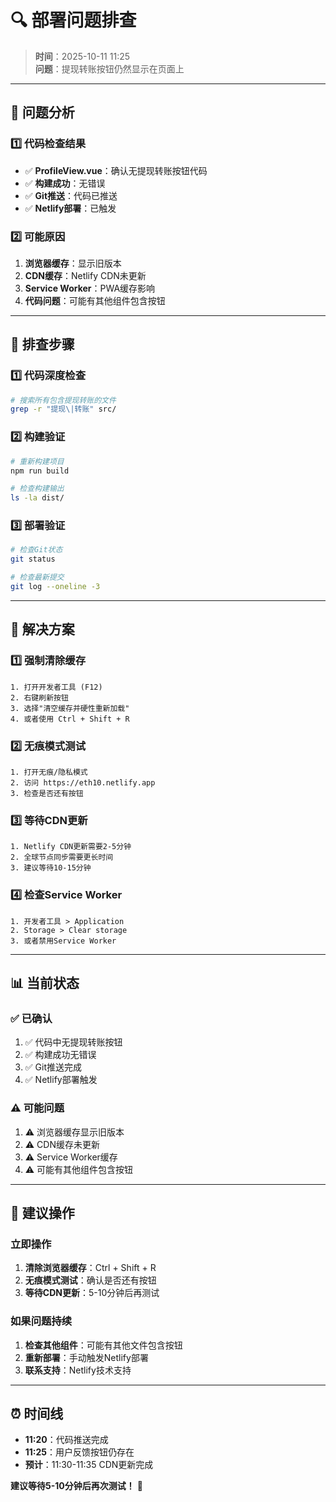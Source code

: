 # 🔍 部署问题排查

> **时间**：2025-10-11 11:25  
> **问题**：提现转账按钮仍然显示在页面上

---

## 🚨 问题分析

### 1️⃣ **代码检查结果**
- ✅ **ProfileView.vue**：确认无提现转账按钮代码
- ✅ **构建成功**：无错误
- ✅ **Git推送**：代码已推送
- ✅ **Netlify部署**：已触发

### 2️⃣ **可能原因**
1. **浏览器缓存**：显示旧版本
2. **CDN缓存**：Netlify CDN未更新
3. **Service Worker**：PWA缓存影响
4. **代码问题**：可能有其他组件包含按钮

---

## 🔧 排查步骤

### 1️⃣ **代码深度检查**
```bash
# 搜索所有包含提现转账的文件
grep -r "提现\|转账" src/
```

### 2️⃣ **构建验证**
```bash
# 重新构建项目
npm run build

# 检查构建输出
ls -la dist/
```

### 3️⃣ **部署验证**
```bash
# 检查Git状态
git status

# 检查最新提交
git log --oneline -3
```

---

## 🎯 解决方案

### 1️⃣ **强制清除缓存**
```
1. 打开开发者工具 (F12)
2. 右键刷新按钮
3. 选择"清空缓存并硬性重新加载"
4. 或者使用 Ctrl + Shift + R
```

### 2️⃣ **无痕模式测试**
```
1. 打开无痕/隐私模式
2. 访问 https://eth10.netlify.app
3. 检查是否还有按钮
```

### 3️⃣ **等待CDN更新**
```
1. Netlify CDN更新需要2-5分钟
2. 全球节点同步需要更长时间
3. 建议等待10-15分钟
```

### 4️⃣ **检查Service Worker**
```
1. 开发者工具 > Application
2. Storage > Clear storage
3. 或者禁用Service Worker
```

---

## 📊 当前状态

### ✅ **已确认**
1. ✅ 代码中无提现转账按钮
2. ✅ 构建成功无错误
3. ✅ Git推送完成
4. ✅ Netlify部署触发

### ⚠️ **可能问题**
1. ⚠️ 浏览器缓存显示旧版本
2. ⚠️ CDN缓存未更新
3. ⚠️ Service Worker缓存
4. ⚠️ 可能有其他组件包含按钮

---

## 🚀 建议操作

### 立即操作
1. **清除浏览器缓存**：Ctrl + Shift + R
2. **无痕模式测试**：确认是否还有按钮
3. **等待CDN更新**：5-10分钟后再测试

### 如果问题持续
1. **检查其他组件**：可能有其他文件包含按钮
2. **重新部署**：手动触发Netlify部署
3. **联系支持**：Netlify技术支持

---

## ⏰ 时间线

- **11:20**：代码推送完成
- **11:25**：用户反馈按钮仍存在
- **预计**：11:30-11:35 CDN更新完成

**建议等待5-10分钟后再次测试！** 🚀
























